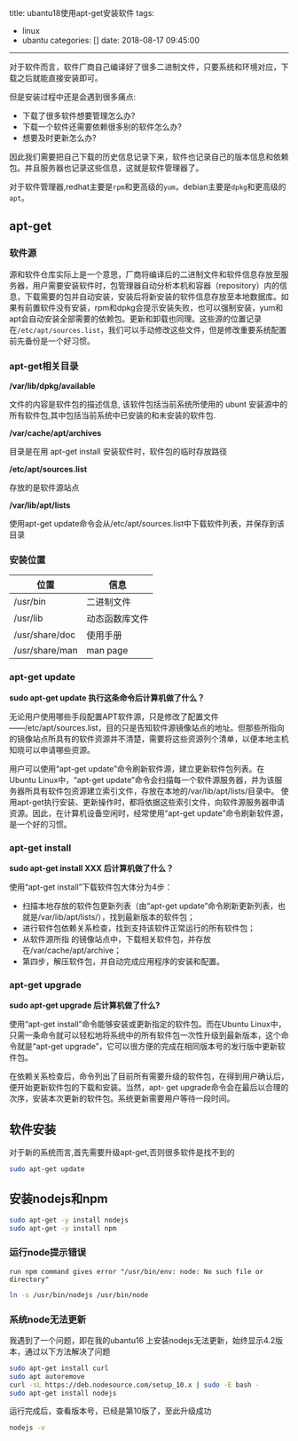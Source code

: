 title: ubantu18使用apt-get安装软件
tags:
  - linux
  - ubantu
categories: []
date: 2018-08-17 09:45:00
---
对于软件而言，软件厂商自己编译好了很多二进制文件，只要系统和环境对应，下载之后就能直接安装即可。

但是安装过程中还是会遇到很多痛点:

* 下载了很多软件想要管理怎么办?
* 下载一个软件还需要依赖很多别的软件怎么办?
* 想要及时更新怎么办?

因此我们需要把自己下载的历史信息记录下来，软件也记录自己的版本信息和依赖包。并且服务器也记录这些信息，这就是软件管理器了。

对于软件管理器,redhat主要是`rpm`和更高级的`yum`，debian主要是`dpkg`和更高级的`apt`。

<!--more-->

## apt-get

### 软件源

源和软件仓库实际上是一个意思，厂商将编译后的二进制文件和软件信息存放至服务器，用户需要安装软件时，包管理器自动分析本机和容器（repository）内的信息，下载需要的包并自动安装，安装后将新安装的软件信息存放至本地数据库。如果有前置软件没有安装，rpm和dpkg会提示安装失败，也可以强制安装，yum和apt会自动安装全部需要的依赖包。更新和卸载也同理。这些源的位置记录在`/etc/apt/sources.list`，我们可以手动修改这些文件，但是修改重要系统配置前先备份是一个好习惯。

### apt-get相关目录

**/var/lib/dpkg/available**

文件的内容是软件包的描述信息, 该软件包括当前系统所使用的 ubunt 安装源中的所有软件包,其中包括当前系统中已安装的和未安装的软件包.

**/var/cache/apt/archives**

目录是在用 apt-get install 安装软件时，软件包的临时存放路径

**/etc/apt/sources.list**

存放的是软件源站点

**/var/lib/apt/lists**

使用apt-get update命令会从/etc/apt/sources.list中下载软件列表，并保存到该目录

### 安装位置

|      位置      |      信息      |
|----------------|----------------|
| /usr/bin       | 二进制文件     |
| /usr/lib       | 动态函数库文件 |
| /usr/share/doc | 使用手册       |
| /usr/share/man | man page       |


### apt-get update

**sudo apt-get update 执行这条命令后计算机做了什么？**

无论用户使用哪些手段配置APT软件源，只是修改了配置文件——/etc/apt/sources.list，目的只是告知软件源镜像站点的地址。但那些所指向的镜像站点所具有的软件资源并不清楚，需要将这些资源列个清单，以便本地主机知晓可以申请哪些资源。

用户可以使用“apt-get update”命令刷新软件源，建立更新软件包列表。在Ubuntu Linux中，“apt-get update”命令会扫描每一个软件源服务器，并为该服务器所具有软件包资源建立索引文件，存放在本地的/var/lib/apt/lists/目录中。 使用apt-get执行安装、更新操作时，都将依据这些索引文件，向软件源服务器申请资源。因此，在计算机设备空闲时，经常使用“apt-get update”命令刷新软件源，是一个好的习惯。

### apt-get install

**sudo apt-get install XXX 后计算机做了什么？**

使用“apt-get install”下载软件包大体分为4步：

* 扫描本地存放的软件包更新列表（由“apt-get update”命令刷新更新列表，也就是/var/lib/apt/lists/），找到最新版本的软件包；
* 进行软件包依赖关系检查，找到支持该软件正常运行的所有软件包；
* 从软件源所指 的镜像站点中，下载相关软件包，并存放在/var/cache/apt/archive；
* 第四步，解压软件包，并自动完成应用程序的安装和配置。

### apt-get upgrade

**sudo apt-get upgrade 后计算机做了什么?**

使用“apt-get install”命令能够安装或更新指定的软件包。而在Ubuntu Linux中，只需一条命令就可以轻松地将系统中的所有软件包一次性升级到最新版本，这个命令就是“apt-get upgrade”，它可以很方便的完成在相同版本号的发行版中更新软件包。

在依赖关系检查后，命令列出了目前所有需要升级的软件包，在得到用户确认后，便开始更新软件包的下载和安装。当然，apt- get upgrade命令会在最后以合理的次序，安装本次更新的软件包。系统更新需要用户等待一段时间。

## 软件安装

对于新的系统而言,首先需要升级apt-get,否则很多软件是找不到的

```bash
sudo apt-get update
```

## 安装nodejs和npm

```bash
sudo apt-get -y install nodejs
sudo apt-get -y install npm
```

### 运行node提示错误

```
run npm command gives error "/usr/bin/env: node: No such file or directory"
```

```bash
ln -s /usr/bin/nodejs /usr/bin/node 
```

### 系统node无法更新


我遇到了一个问题，即在我的ubantu16 上安装nodejs无法更新，始终显示4.2版本，通过以下方法解决了问题


```bash
sudo apt-get install curl
sudo apt autoremove
curl -sL https://deb.nodesource.com/setup_10.x | sudo -E bash -
sudo apt-get install nodejs
```

运行完成后，查看版本号，已经是第10版了，至此升级成功

```bash
nodejs -v
```
